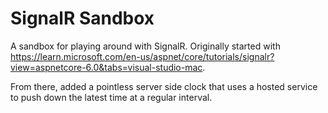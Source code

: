 # SignalR Sandbox
A sandbox for playing around with SignalR.
Originally started with https://learn.microsoft.com/en-us/aspnet/core/tutorials/signalr?view=aspnetcore-6.0&tabs=visual-studio-mac. 

From there, added a pointless server side clock that uses a hosted service to push down the latest time at a regular interval.

